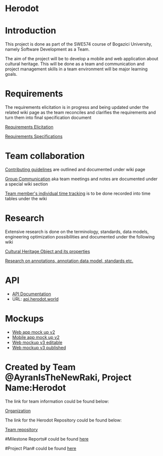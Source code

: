 # Herodot

# Introduction #
This project is done as part of the SWE574 course of Bogazici University, namely Software Development as a Team.

The aim of the project will be to develop a mobile and web application about cultural heritage. This will be done as a team and communication and project management skills in a team environment will be major learning goals.

# Requirements

The requirements elicitation is in progress and being updated under the related wiki page as the team reconciles and clarifies the requirements and turn them into final specification document 

[Requirements Elicitation ](https://github.com/AyranIsTheNewRaki/Herodot/wiki/Requirements-Elicitation)

[ Requirements Specifications](https://github.com/AyranIsTheNewRaki/Herodot/wiki/Requirements-Specification)

# Team collaboration

[Contributing guidelines](https://github.com/AyranIsTheNewRaki/Herodot/wiki/Contributing-Guidelines) are outlined and documented under wiki page

[Group Communication](https://github.com/AyranIsTheNewRaki/Herodot/wiki/Group-Communication) aka team meetings and notes are documented under a special wiki section 

[Team member's individual time tracking](https://github.com/AyranIsTheNewRaki/Herodot/wiki/Log-(Emre-Bolat)) is to be done recorded into time tables under the wiki 
# Research #
Extensive research is done on the terminology, standards, data models, engineering optimization possibilities and documented under the following wiki

[Cultural Heritage Object and its properties](https://github.com/AyranIsTheNewRaki/Herodot/wiki/cultural-heritage-categories-and-properties) 

[Research on annotations, annotation data model, standards etc. ](https://github.com/AyranIsTheNewRaki/Herodot/wiki/Research-on-web-annotation,-data-model,-standards-etc.)

# API

- [API Documentation](https://github.com/AyranIsTheNewRaki/Herodot/wiki/API-Documentation)
- URL: [api.herodot.world](http://api.herodot.world)

# Mockups
- [Web app mock up v2](https://invis.io/BPAQ32HEG)
- [Mobile app mock up v2](https://invis.io/B8APVG6VG) 
- [Web mockup v3 editable](https://drive.google.com/file/d/0B-1y2ZQCjTGvSG5Bd2RSd1hxajA/view?usp=sharing) 
- [Web mockup v3 published](https://www.draw.io/?lightbox=1&highlight=0000ff&edit=_blank&layers=1&nav=1&title=V3Copy%20of%20herodotHome1.xml#Uhttps%3A%2F%2Fdrive.google.com%2Fuc%3Fid%3D0B-1y2ZQCjTGvSG5Bd2RSd1hxajA%26export%3Ddownload)

# Created by Team @AyranIsTheNewRaki, Project Name:Herodot #

The link for team information could be found below:

[Organization](https://github.com/orgs/AyranIsTheNewRaki/people) 

The link for the Herodot Repository could be found below:

[Team repository ](https://github.com/AyranIsTheNewRaki/Herodot)

#Milestone Reports# could be found [here](https://github.com/AyranIsTheNewRaki/Herodot/wiki/Milestones-Report-Hub)

#Project Plan# could be found [here](https://app.ganttpro.com/#!/app/home)

